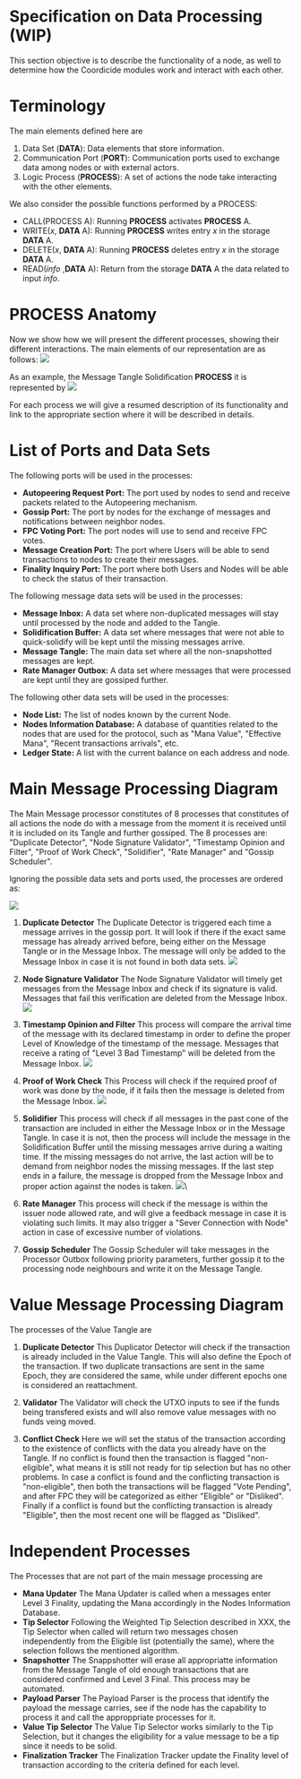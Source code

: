 # Specification on Data Processing (WIP)

This section objective is to describe the functionality of a node, as well to determine how the Coordicide modules work and interact with each other. 

# Terminology 

The main elements defined here are

1. Data Set (**DATA**): Data elements that store information.
2. Communication Port (**PORT**): Communication ports used to exchange data among nodes or with external actors.
3. Logic Process (**PROCESS**): A set of actions the node take interacting with the other elements. 



We also consider the possible functions performed by a PROCESS:

* CALL(PROCESS A): Running **PROCESS** activates  **PROCESS** A.
* WRITE($x$, **DATA** A): Running **PROCESS** writes entry $x$ in the storage **DATA** A.
* DELETE($x$, **DATA** A): Running **PROCESS** deletes entry $x$ in the storage **DATA** A.
* READ(*info* ,**DATA** A): Return from the storage **DATA** A the data related to input *info*.



# PROCESS Anatomy

Now we show how we will present the different processes, showing their different interactions. The main elements of our representation are as follows:
![](https://i.imgur.com/WuHlwWl.png)

As an example, the Message Tangle Solidification **PROCESS** it is represented by
![](https://i.imgur.com/YSjdBOP.png)

For each process we will give a resumed description of its functionality and link to the appropriate section where it will be described in details.

# List of Ports and Data Sets

The following ports will be used in the processes:

* **Autopeering Request Port:** The port used by nodes to send and receive packets related to the Autopeering mechanism. 
* **Gossip Port:** The port by nodes for the exchange of messages and notifications between neighbor nodes.
* **FPC Voting Port:** The port nodes will use to send and receive FPC votes.
* **Message Creation Port:** The port where Users will be able to send transactions to nodes to create their messages. 
* **Finality Inquiry Port:** The port where both Users and Nodes will be able to check the status of their transaction. 

The following message data sets will be used in the processes:
* **Message Inbox:** A data set where non-duplicated messages will stay until processed by the node and added to the Tangle. 
* **Solidification Buffer:** A data set where messages that were not able to quick-solidify will be kept until the missing messages arrive.
* **Message Tangle:** The main data set where all the non-snapshotted messages are kept. 
* **Rate Manager Outbox:** A data set where messages that were processed are kept until they are gossiped further. 

The following other data sets will be used in the processes:
* **Node List:** The list of nodes known by the current Node. 
* **Nodes Information Database:** A database of quantities related to the nodes that are used for the protocol, such as "Mana Value", "Effective Mana", "Recent transactions arrivals", etc. 
* **Ledger State:** A list with the current balance on each address and node. 


# Main Message Processing Diagram 

The Main Message processor constitutes of 8 processes that constitutes of all actions the node do with a message from the moment it is received until it is included on its Tangle and further gossiped. The 8 processes are: "Duplicate Detector", "Node Signature Validator", "Timestamp Opinion and Filter", "Proof of Work Check", "Solidifier", "Rate Manager" and "Gossip Scheduler".

Ignoring the possible data sets and ports used, the processes are ordered as:

![](https://i.imgur.com/xFjNlFd.png)


1. **Duplicate Detector**
The Duplicate Detector is triggered each time a message arrives in the gossip port. It will look if there if the exact same message has already arrived before, being either on the Message Tangle or in the Message Inbox. The message will only be added to the Message Inbox in case it is not found in both data sets.
![](https://i.imgur.com/5Ke3jId.png)

2. **Node Signature Validator**
The Node Signature Validator will timely get messages from the Message Inbox and check if its signature is valid. Messages that fail this verification are deleted from the Message Inbox.
![](https://i.imgur.com/mOrfhqz.png)

3. **Timestamp Opinion and Filter**
This process will compare the arrival time of the message with its declared timestamp in order to define the proper Level of Knowledge of the timestamp of the message. Messages that receive a rating of "Level 3 Bad Timestamp" will be deleted from the Message Inbox. 
![](https://i.imgur.com/lVa7H5L.png)

4. **Proof of Work Check**
This Process will check if the required proof of work was done by the node, if it fails then the message is deleted from the Message Inbox.
![](https://i.imgur.com/sn7UJFD.png)

5. **Solidifier**
This process will check if all messages in the past cone of the transaction are included in either the Message Inbox or in the Message Tangle. In case it is not, then the process will include the message in the Solidification Buffer until the missing messages arrive during a waiting time. If the missing messages do not arrive, the last action will be to demand from neighbor nodes the missing messages. If the last step ends in a failure, the message is dropped from the Message Inbox and proper action against the nodes is taken. 
![](https://i.imgur.com/YSjdBOP.png)\

6. **Rate Manager**
This process will check if the message is within the issuer node allowed rate, and will give a feedback message in case it is violating such limits. It may also trigger a "Sever Connection with Node" action in case of excessive number of violations.

8. **Gossip Scheduler**
The Gossip Scheduler will take messages in the Processor Outbox following priority parameters, further gossip it to the processing node neighbours and write it on the Message Tangle. 



# Value Message Processing Diagram 

The processes of the Value Tangle are 

1. **Duplicate Detector**
This Duplicator Detector will check if the transaction is already included in the Value Tangle. This will also define the Epoch of the transaction. If two duplicate transactions are sent in the same Epoch, they are considered the same, while under different epochs one is considered an reattachment. 

2. **Validator**
The Validator will check the UTXO inputs to see if the funds being transfered exists and will also remove value messages with no funds veing moved. 


3. **Conflict Check**
Here we will set the status of the transaction according to the existence of conflicts with the data you already have on the Tangle. If no conflict is found then the transaction is flagged "non-eligible", what means it is still not ready for tip selection but has no other problems. In case a conflict is found and the conflicting transaction is "non-eligible", then both the transactions will be flagged "Vote Pending", and after FPC they will be categorized as either "Eligible" or "Disliked". Finally if a conflict is found but the conflicting transaction is already "Eligible", then the most recent one will be flagged as "Disliked".


# Independent Processes

The Processes that are not part of the main message processing are

* **Mana Updater**
The Mana Updater is called when a messages enter Level 3 Finality, updating the Mana accordingly in the Nodes Information Database. 
* **Tip Selector**
Following the Weighted Tip Selection described in XXX, the Tip Selector when called will return two messages chosen independently from the Eligible list (potentially the same), where the selection follows the mentioned algorithm. 
* **Snapshotter**
The Snappshotter will erase all appropriatte information from the Message Tangle of old enough transactions that are considered confirmed and Level 3 Final. This process may be automated. 
* **Payload Parser**
The Payload Parser is the process that identify the payload the message carries, see if the node has the capability to process it and call the approppriate processes for it. 
* **Value Tip Selector**
The Value Tip Selector works similarly to the Tip Selection, but it changes the eligibility for a value message to be a tip since it needs to be solid.
* **Finalization Tracker**
The Finalization Tracker update the Finality level of transaction according to the criteria defined for each level. 



<!--stackedit_data:
eyJkaXNjdXNzaW9ucyI6eyJ1WnFsUlZyU3ViSGYxYzA4Ijp7In
RleHQiOiJUaGUgcG9ydCByZXNwb25zaWJsZSBmb3IgdGhlIHBh
Y2tldHMgbmVlZGVkIHRvIG5vZGVzIHRvIHVzZSB0aGUgQXV0b3
BlZXJpbmcgbWVj4oCmIiwic3RhcnQiOjE1MzUsImVuZCI6MTYx
Nn0sInVIcEs0akRGZG1nUVVYUXgiOnsic3RhcnQiOjI0MzAsIm
VuZCI6MjQ0NSwidGV4dCI6Im5vbi1zbmFwc2hvdHRlZCJ9LCJz
N1BuQmQ0aVpvOFByaEhTIjp7InN0YXJ0IjoyNzExLCJlbmQiOj
I3MzcsInRleHQiOiJOb2RlcyBJbmZvcm1hdGlvbiBEYXRhYmFz
ZSJ9LCJIMExjTTlYVVdXbVMwd1QwIjp7InN0YXJ0IjozMDE0LC
JlbmQiOjMyMTMsInRleHQiOiJUaGUgTWFpbiBNZXNzYWdlIHBy
b2Nlc3NvciBjb25zdGl0dXRlcyBvZiA3IHByb2Nlc3NlcyB0aG
F0IGNvbnN0aXR1dGVzIG9mIGFsbCBh4oCmIn0sImc2WkRTQjF4
dGY1UVRDMWciOnsic3RhcnQiOjMyODcsImVuZCI6MzMxNSwidG
V4dCI6IlRpbWVzdGFtcCBPcGluaW9uIGFuZCBGaWx0ZXIifSwi
ZjR0SDh6MUcxMmFmdE8weCI6eyJzdGFydCI6MzM0MiwiZW5kIj
ozMzUyLCJ0ZXh0IjoiU29saWRpZmllciJ9LCJKNXJWbTI0VW9J
ZmRBY0plIjp7InN0YXJ0IjozODU0LCJlbmQiOjM4OTAsInRleH
QiOiIhW10oaHR0cHM6Ly9pLmltZ3VyLmNvbS81S2UzaklkLnBu
ZykifSwiQ1czVTQ4S1daRVpkM04zVSI6eyJzdGFydCI6NDA4Ny
wiZW5kIjo0MTA4LCJ0ZXh0IjoiZnJvbSB0aGUgTWVzc2FnZSBJ
bmJvIn0sIk9idnNOak8waWFuY3psaWUiOnsic3RhcnQiOjQzMD
EsImVuZCI6NDMxOSwidGV4dCI6IkxldmVsIG9mIEtub3dsZWRn
ZSJ9LCJtOUptUHlwalRHRGtKN05nIjp7InN0YXJ0Ijo0NDUyLC
JlbmQiOjQ0ODcsInRleHQiOiIhW10oaHR0cHM6Ly9pLmltZ3Vy
LmNvbS9sVmE3SDVMLnBuZyJ9LCJqd0ExT3lKN3VnVm1lejR5Ij
p7InN0YXJ0Ijo0NjU3LCJlbmQiOjQ2OTMsInRleHQiOiIhW10o
aHR0cHM6Ly9pLmltZ3VyLmNvbS9zbjdVSkZELnBuZykifSwiYj
RhM2tJeVpsWlJPZFZLRiI6eyJzdGFydCI6NTE3NywiZW5kIjo1
MjQ0LCJ0ZXh0IjoiZnJvbSB0aGUgTWVzc2FnZSBJbmJveCBhbm
QgcHJvcGVyIGFjdGlvbiBhZ2FpbnN0IHRoZSBub2RlcyBpcyB0
YWtlbiJ9fSwiY29tbWVudHMiOnsiME9jMllmYXVpeHY4U0NyUC
I6eyJkaXNjdXNzaW9uSWQiOiJ1WnFsUlZyU3ViSGYxYzA4Iiwi
c3ViIjoiZ2g6NTExMTI2MTgiLCJ0ZXh0IjoidGhlIHBvcnQgZm
9yIGF1dG9wZWVyaW5nIHByb3RvY29sL3JlcXVlc3RzPyBEb24g
dCB1bmRlcnN0YW5kIHdoYXQgdGhlIGRlY2lzaW9uIG9uICB3aG
8gdG8gY29ubmVjdCBoYXMgdG8gdG8gd2l0aCB0aGUgcG9ydC4i
LCJjcmVhdGVkIjoxNTk1NDIwOTc3NTU0fSwiM2NBRVcyZnB0dF
VGcW8wTiI6eyJkaXNjdXNzaW9uSWQiOiJ1WnFsUlZyU3ViSGYx
YzA4Iiwic3ViIjoiZ2g6NjgyNTAzNTAiLCJ0ZXh0IjoiSSB0cm
llZCB0byBnaXZlIGEgYmV0dGVyIHdvcmRpbmcsIHRoZSBvbGQg
b25lIHdhcyBhd2Z1bC4iLCJjcmVhdGVkIjoxNTk1NDQ0MTExMT
QyfSwidTJXUHYwTlpPVDRqUk9jaCI6eyJkaXNjdXNzaW9uSWQi
OiJ1WnFsUlZyU3ViSGYxYzA4Iiwic3ViIjoiZ2g6NTExMTI2MT
giLCJ0ZXh0Ijoic28gaXRzIHRoZSBzYW1lIHBvcnQgZm9yIHNl
bmRpbmcgYW5kIHJlcXVlc3RpbmcuIElmIHllcyBwZXJoYXBzIG
p1c3QgY2FsbCBpc3QgQXV0b3BlZXJpbmcgUG9ydCIsImNyZWF0
ZWQiOjE1OTU1MDA1ODYxMjJ9LCJoNk51QkRJNHBObjZKakRDIj
p7ImRpc2N1c3Npb25JZCI6InVIcEs0akRGZG1nUVVYUXgiLCJz
dWIiOiJnaDo1MTExMjYxOCIsInRleHQiOiJkZWZpbmUgc25hcH
Nob3Qgc29tZXdoZXJlIiwiY3JlYXRlZCI6MTU5NTUwMDcwMjk1
NX0sImlUNlVPNEVVdHA0dXBhZ1ciOnsiZGlzY3Vzc2lvbklkIj
oiczdQbkJkNGlabzhQcmhIUyIsInN1YiI6ImdoOjUxMTEyNjE4
IiwidGV4dCI6Imp1c3QgXCJOb2RlIERhdGFiYXNlXCI/IiwiY3
JlYXRlZCI6MTU5NTUwMDgxMDUzNX0sIlRRSGx6MFdQN1ZaT2Uy
cEsiOnsiZGlzY3Vzc2lvbklkIjoiSDBMY005WFVXV21TMHdUMC
IsInN1YiI6ImdoOjUxMTEyNjE4IiwidGV4dCI6IlRoZSBNYWlu
IE1lc3NhZ2UgcHJvY2Vzc29yIGlzIGRpdmlkZWQgaW50byA3IH
N1Yi1wcm9jZXNzZXM7IGNvdmVyaW5nIGFsbCBhY3Rpb25zIGEg
bm9kZSBoYXMgdG8gcGVyZm9ybSBpbiBvcmRlciB0byBzZW5kIG
EgbWVzc2FnZSA/IiwiY3JlYXRlZCI6MTU5NTUwMDk3OTE0Mn0s
ImRGSkxuZ3RyaVM2ancxajgiOnsiZGlzY3Vzc2lvbklkIjoiSD
BMY005WFVXV21TMHdUMCIsInN1YiI6ImdoOjUxMTEyNjE4Iiwi
dGV4dCI6IjctPjgiLCJjcmVhdGVkIjoxNTk1NTAxMDA3MzgzfS
wiREpVSFFiZmcwVkwzOHpmOSI6eyJkaXNjdXNzaW9uSWQiOiJn
NlpEU0IxeHRmNVFUQzFnIiwic3ViIjoiZ2g6NTExMTI2MTgiLC
J0ZXh0IjoiVGltZXN0YW1wIGNoZWNrPyIsImNyZWF0ZWQiOjE1
OTU1MDEwMzEyODd9LCJYN1VkVUdodHVBOFRmT3pyIjp7ImRpc2
N1c3Npb25JZCI6ImY0dEg4ejFHMTJhZnRPMHgiLCJzdWIiOiJn
aDo1MTExMjYxOCIsInRleHQiOiJvciBNVCBTb2xpZGlmaWVyPy
IsImNyZWF0ZWQiOjE1OTU1MDEwNTY0MjR9LCJaZklCazd1VjA3
eVhGaHlkIjp7ImRpc2N1c3Npb25JZCI6Iko1clZtMjRVb0lmZE
FjSmUiLCJzdWIiOiJnaDo1MTExMjYxOCIsInRleHQiOiJXaHkg
RGVsZXRlIGluIE1lc3NhZ2UgSW5ib3g/IiwiY3JlYXRlZCI6MT
U5NTUwMTIwNjQ2MH0sIjhrY2F6eHk5akw3MVdVRGEiOnsiZGlz
Y3Vzc2lvbklkIjoiQ1czVTQ4S1daRVpkM04zVSIsInN1YiI6Im
doOjUxMTEyNjE4IiwidGV4dCI6ImFkZCBcIkRFTEVURSBNZXNz
YWdlIEluYm94XCIiLCJjcmVhdGVkIjoxNTk1NTAxMzg0MzY2fS
wiUUE4OEpXV1VGSWxtVHExSCI6eyJkaXNjdXNzaW9uSWQiOiJD
VzNVNDhLV1pFWmQzTjNVIiwic3ViIjoiZ2g6NTExMTI2MTgiLC
J0ZXh0IjoiT25jZSBhIG1lc3NhZ2UgaXMgZGVsZXRlZCBmcm9t
IEluYm94LCBnb3NzaXAgbWlnaHQgcHV0IGl0IHRoZXJlIHlldC
Bhbm90aGVyIHRpbWUgPyIsImNyZWF0ZWQiOjE1OTU1MDE0MzYw
MzZ9LCJWU1dKUXpZd3o3NXhWZGhBIjp7ImRpc2N1c3Npb25JZC
I6Ik9idnNOak8waWFuY3psaWUiLCJzdWIiOiJnaDo1MTExMjYx
OCIsInRleHQiOiJpbnRyb2R1Y2UgbGluayB0byBEZWZpbml0aW
9uIiwiY3JlYXRlZCI6MTU5NTUwMTQ3NDg0OX0sIlc1RzdYY2ZO
QnZrSFBhVnkiOnsiZGlzY3Vzc2lvbklkIjoibTlKbVB5cGpUR0
RrSjdOZyIsInN1YiI6ImdoOjUxMTEyNjE4IiwidGV4dCI6Ik1p
c3NpbmcgREVMRVRFIE1lc3NhZ2UgSU5CT1gsIiwiY3JlYXRlZC
I6MTU5NTUwMTU0NjAzN30sIjR5ZUFuOFRZVVJCc3B6RHgiOnsi
ZGlzY3Vzc2lvbklkIjoibTlKbVB5cGpUR0RrSjdOZyIsInN1Yi
I6ImdoOjUxMTEyNjE4IiwidGV4dCI6IkFuZCBSRUFEIiwiY3Jl
YXRlZCI6MTU5NTUwMTY2MTYyM30sInUzV3NWMnRpRGRBOG5ZTk
UiOnsiZGlzY3Vzc2lvbklkIjoiandBMU95Sjd1Z1ZtZXo0eSIs
InN1YiI6ImdoOjUxMTEyNjE4IiwidGV4dCI6Ildyb25nIERCIG
9wZXJhdGlvbjsgUkVBRC9ERUxFVEUgTWVzc2FnZSBJbmJveCIs
ImNyZWF0ZWQiOjE1OTU1MDE3Mjk2NzB9LCIyQWJPYW1TRzc5N1
dDQ3JtIjp7ImRpc2N1c3Npb25JZCI6ImI0YTNrSXlabFpST2RW
S0YiLCJzdWIiOiJnaDo1MTExMjYxOCIsInRleHQiOiJhZGQgdG
hlc2UgYWN0aW9uIHRvIGZpZ3VyZSIsImNyZWF0ZWQiOjE1OTU1
MDE4MjE1NjB9fSwiaGlzdG9yeSI6WzE5NzMxODEwNjMsLTE1OD
E5NTE4MTEsLTY0NDIwMjgyOCwtMTc1MjQ3Njc3LDg5MDM1NjM0
OSwtNjc2NjQ1MjE5XX0=
-->